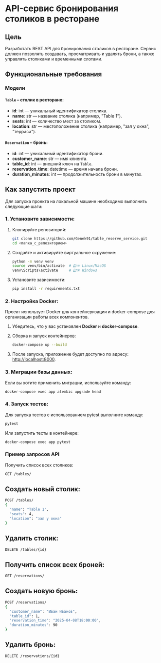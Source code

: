 # API-сервис бронирования столиков в ресторане

##  Цель
Разработать REST API для бронирования столиков в ресторане. Сервис должен позволять создавать, просматривать и удалять брони, а также управлять столиками и временными слотами.

##  Функциональные требования

### Модели

#### `Table` – столик в ресторане:
- **id**: int — уникальный идентификатор столика.
- **name**: str — название столика (например, "Table 1").
- **seats**: int — количество мест за столиком.
- **location**: str — местоположение столика (например, "зал у окна", "терраса").

#### `Reservation` – бронь:
- **id**: int — уникальный идентификатор брони.
- **customer_name**: str — имя клиента.
- **table_id**: int — внешний ключ на `Table`.
- **reservation_time**: datetime — время начала брони.
- **duration_minutes**: int — продолжительность брони в минутах.


## Как запустить проект

Для запуска проекта на локальной машине необходимо выполнить следующие шаги:

### 1. Установите зависимости:
1. Клонируйте репозиторий:
    ```bash
    git clone https://github.com/Genek91/table_reserve_service.git
    cd <папка_с_репозиторием>
    ```

2. Создайте и активируйте виртуальное окружение:
    ```bash
    python -m venv venv
    source venv/bin/activate  # Для Linux/MacOS
    venv\Scripts\activate     # Для Windows
    ```

3. Установите зависимости:
    ```bash
    pip install -r requirements.txt
    ```

### 2. Настройка Docker:

Проект использует Docker для контейнеризации и docker-compose для организации работы всех компонентов.

1. Убедитесь, что у вас установлен **Docker** и **docker-compose**.

2. Сборка и запуск контейнеров:
    ```bash
    docker-compose up --build
    ```

3. После запуска, приложение будет доступно по адресу: [http://localhost:8000](http://localhost:8000).

### 3. Миграции базы данных:
Если вы хотите применить миграции, используйте команду:
```bash
docker-compose exec app alembic upgrade head
```

### 4. Запуск тестов:
Для запуска тестов с использованием pytest выполните команду:

```bash
pytest
```

Или запустить тесты в контейнере:

```bash
docker-compose exec app pytest
```

###  Пример запросов API
Получить список всех столиков:
```bash
GET /tables/
```
## Создать новый столик:
```bash
POST /tables/
{
  "name": "Table 1",
  "seats": 4,
  "location": "зал у окна"
}
```
## Удалить столик:
```bash
DELETE /tables/{id}
```
## Получить список всех броней:
```bash
GET /reservations/
```
## Создать новую бронь:
```bash
POST /reservations/
{
  "customer_name": "Иван Иванов",
  "table_id": 1,
  "reservation_time": "2025-04-08T18:00:00",
  "duration_minutes": 90
}
```
## Удалить бронь:
```bash
DELETE /reservations/{id}
```
